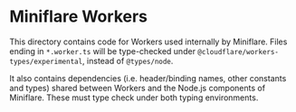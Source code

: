 # Miniflare Workers

This directory contains code for Workers used internally by Miniflare. Files
ending in `*.worker.ts` will be type-checked under
`@cloudflare/workers-types/experimental`, instead of `@types/node`.

It also contains dependencies (i.e. header/binding names, other constants and
types) shared between Workers and the Node.js components of Miniflare. These
must type check under both typing environments.
